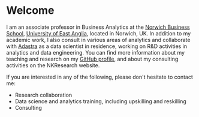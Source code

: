 # Welcome

I am an associate professor in Business Analytics at the [Norwich Business School](http://business.uea.ac.uk), [University of East Anglia](http://www.uea.ac.uk), located in Norwich, UK. In addition to my academic work, I also consult in various areas of analytics and collaborate with [Adastra](http://www.adastragrp.com) as a data scientist in residence, working on R&D activities in analytics and data engineering. You can find more information about my teaching and research on my [GitHub profile](http://nkorf.github.io), and about my consulting activities on the NKResearch website.

If you are interested in any of the following, please don't hesitate to contact me:

* Research collaboration
* Data science and analytics training, including upskilling and reskilling
* Consulting

